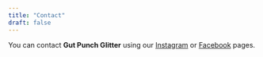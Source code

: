 ```yaml
---
title: "Contact"
draft: false
---
```


You can contact **Gut Punch Glitter** using our [Instagram](https://www.instagram.com/gutpunchglitter/) or [Facebook](facebook.com/gutpunchglitter/) pages.